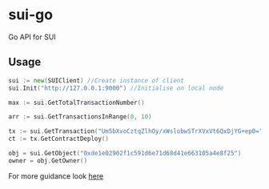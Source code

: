 # sui-go
Go API for SUI
## Usage
```Go
sui := new(SUIClient) //Create instance of client
sui.Init("http://127.0.0.1:9000") //Initialise on local node

max := sui.GetTotalTransactionNumber()

arr := sui.GetTransactionsInRange(0, 10)

tx := sui.GetTransaction("Um5bXvoCztqZlhOy/xWslobwSTrXVxVt6QxDjYG+ep0=")
ct := tx.GetContractDeploy()

obj = sui.GetObject("0xde1e02902f1c591d6e71d68d41e663105a4e8f25")
owner = obj.GetOwner()
```
For more guidance look [here](/internal/sui/types.go)
